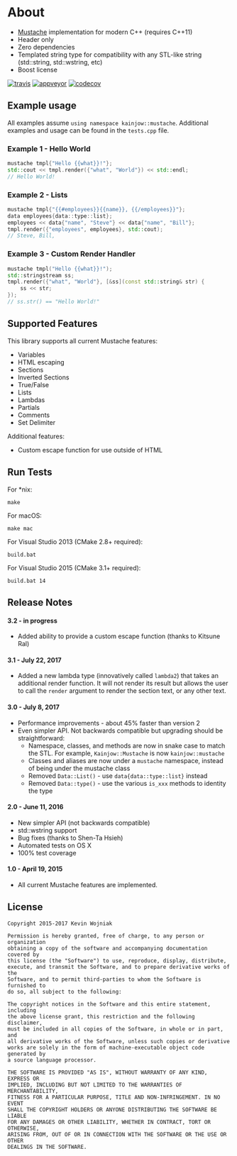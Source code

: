 # About

* [Mustache](http://mustache.github.io) implementation for modern C++ (requires C++11)
* Header only
* Zero dependencies
* Templated string type for compatibility with any STL-like string (std::string, std::wstring, etc)
* Boost license

[![travis](https://travis-ci.org/kainjow/Mustache.svg?branch=master)](https://travis-ci.org/kainjow/Mustache) [![appveyor](https://ci.appveyor.com/api/projects/status/6uh5d5weajrffkyw?svg=true)](https://ci.appveyor.com/project/kainjow/mustache) [![codecov](https://codecov.io/gh/kainjow/Mustache/branch/master/graph/badge.svg)](https://codecov.io/gh/kainjow/Mustache)

## Example usage

All examples assume `using namespace kainjow::mustache`. Additional examples and usage can be found in the `tests.cpp` file.

### Example 1 - Hello World

````cpp
mustache tmpl{"Hello {{what}}!"};
std::cout << tmpl.render({"what", "World"}) << std::endl;
// Hello World!
````

### Example 2 - Lists

````cpp
mustache tmpl{"{{#employees}}{{name}}, {{/employees}}"};
data employees{data::type::list};
employees << data{"name", "Steve"} << data{"name", "Bill"};
tmpl.render({"employees", employees}, std::cout);
// Steve, Bill,
````

### Example 3 - Custom Render Handler

````cpp
mustache tmpl("Hello {{what}}!");
std::stringstream ss;
tmpl.render({"what", "World"}, [&ss](const std::string& str) {
    ss << str;
});
// ss.str() == "Hello World!"
````

## Supported Features

This library supports all current Mustache features:

- Variables
- HTML escaping
- Sections
- Inverted Sections
- True/False
- Lists
- Lambdas
- Partials
- Comments
- Set Delimiter

Additional features:

- Custom escape function for use outside of HTML

## Run Tests

For *nix:

    make

For macOS:

    make mac

For Visual Studio 2013 (CMake 2.8+ required):

    build.bat

For Visual Studio 2015 (CMake 3.1+ required):

    build.bat 14

## Release Notes

#### 3.2 - in progress

* Added ability to provide a custom escape function (thanks to Kitsune Ral)

#### 3.1 - July 22, 2017

* Added a new lambda type (innovatively called `lambda2`) that takes an additional render function. It will not render its result but allows the user to call the `render` argument to render the section text, or any other text.

#### 3.0 - July 8, 2017

* Performance improvements - about 45% faster than version 2
* Even simpler API. Not backwards compatible but upgrading should be straightforward:
  * Namespace, classes, and methods are now in snake case to match the STL. For example, `Kainjow::Mustache` is now `kainjow::mustache`
  * Classes and aliases are now under a `mustache` namespace, instead of being under the mustache class
  * Removed `Data::List()` - use `data{data::type::list}` instead
  * Removed `Data::type()` - use the various `is_xxx` methods to identity the type

#### 2.0 - June 11, 2016

* New simpler API (not backwards compatible)
* std::wstring support
* Bug fixes (thanks to Shen-Ta Hsieh)
* Automated tests on OS X
* 100% test coverage

#### 1.0 - April 19, 2015

* All current Mustache features are implemented.

## License

    Copyright 2015-2017 Kevin Wojniak

    Permission is hereby granted, free of charge, to any person or organization
    obtaining a copy of the software and accompanying documentation covered by
    this license (the "Software") to use, reproduce, display, distribute,
    execute, and transmit the Software, and to prepare derivative works of the
    Software, and to permit third-parties to whom the Software is furnished to
    do so, all subject to the following:

    The copyright notices in the Software and this entire statement, including
    the above license grant, this restriction and the following disclaimer,
    must be included in all copies of the Software, in whole or in part, and
    all derivative works of the Software, unless such copies or derivative
    works are solely in the form of machine-executable object code generated by
    a source language processor.

    THE SOFTWARE IS PROVIDED "AS IS", WITHOUT WARRANTY OF ANY KIND, EXPRESS OR
    IMPLIED, INCLUDING BUT NOT LIMITED TO THE WARRANTIES OF MERCHANTABILITY,
    FITNESS FOR A PARTICULAR PURPOSE, TITLE AND NON-INFRINGEMENT. IN NO EVENT
    SHALL THE COPYRIGHT HOLDERS OR ANYONE DISTRIBUTING THE SOFTWARE BE LIABLE
    FOR ANY DAMAGES OR OTHER LIABILITY, WHETHER IN CONTRACT, TORT OR OTHERWISE,
    ARISING FROM, OUT OF OR IN CONNECTION WITH THE SOFTWARE OR THE USE OR OTHER
    DEALINGS IN THE SOFTWARE.

